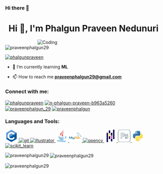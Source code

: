 ### Hi there 👋

<!--
**praveenphalgun29/praveenphalgun29** is a ✨ _special_ ✨ repository because its `README.md` (this file) appears on your GitHub profile.

Here are some ideas to get you started:

- 🔭 I’m currently working on ...
- 🌱 I’m currently learning ...
- 👯 I’m looking to collaborate on ...
- 🤔 I’m looking for help with ...
- 💬 Ask me about ...
- 📫 How to reach me: ...
- 😄 Pronouns: ...
- ⚡ Fun fact: ...
-->
<h1 align="center">Hi 👋, I'm Phalgun Praveen Nedunuri</h1>
<img align="right" alt="Coding" width="400" src="https://images.squarespace-cdn.com/content/v1/5d2f0641837d7c00014d5176/1631794689579-3QHVOT9WDR1ISOO1LKMK/beTravod.png">
<p align="left"> <img src="https://komarev.com/ghpvc/?username=praveenphalgun29&label=Profile%20views&color=0e75b6&style=flat" alt="praveenphalgun29" /> </p>

<p align="left"> <a href="https://twitter.com/phalgunpraveen" target="blank"><img src="https://img.shields.io/twitter/follow/phalgunpraveen?logo=twitter&style=for-the-badge" alt="phalgunpraveen" /></a> </p>

- 🌱 I’m currently learning **ML**

- 📫 How to reach me **praveenphalgun29@gmail.com**

<h3 align="left">Connect with me:</h3>
<p align="left">
<a href="https://twitter.com/phalgunpraveen" target="blank"><img align="center" src="https://raw.githubusercontent.com/rahuldkjain/github-profile-readme-generator/master/src/images/icons/Social/twitter.svg" alt="phalgunpraveen" height="30" width="40" /></a>
<a href="https://linkedin.com/in/n-phalgun-praveen-b963a5260" target="blank"><img align="center" src="https://raw.githubusercontent.com/rahuldkjain/github-profile-readme-generator/master/src/images/icons/Social/linked-in-alt.svg" alt="n-phalgun-praveen-b963a5260" height="30" width="40" /></a>
<a href="https://instagram.com/praveenphalgun_29" target="blank"><img align="center" src="https://raw.githubusercontent.com/rahuldkjain/github-profile-readme-generator/master/src/images/icons/Social/instagram.svg" alt="praveenphalgun_29" height="30" width="40" /></a>
<a href="https://www.codechef.com/users/praveenphalgun" target="blank"><img align="center" src="https://cdn.jsdelivr.net/npm/simple-icons@3.1.0/icons/codechef.svg" alt="praveenphalgun" height="30" width="40" /></a>
</p>

<h3 align="left">Languages and Tools:</h3>
<p align="left"> <a href="https://www.cprogramming.com/" target="_blank" rel="noreferrer"> <img src="https://raw.githubusercontent.com/devicons/devicon/master/icons/c/c-original.svg" alt="c" width="40" height="40"/> </a> <a href="https://git-scm.com/" target="_blank" rel="noreferrer"> <img src="https://www.vectorlogo.zone/logos/git-scm/git-scm-icon.svg" alt="git" width="40" height="40"/> </a> <a href="https://www.adobe.com/in/products/illustrator.html" target="_blank" rel="noreferrer"> <img src="https://www.vectorlogo.zone/logos/adobe_illustrator/adobe_illustrator-icon.svg" alt="illustrator" width="40" height="40"/> </a> <a href="https://www.java.com" target="_blank" rel="noreferrer"> <img src="https://raw.githubusercontent.com/devicons/devicon/master/icons/java/java-original.svg" alt="java" width="40" height="40"/> </a> <a href="https://www.mysql.com/" target="_blank" rel="noreferrer"> <img src="https://raw.githubusercontent.com/devicons/devicon/master/icons/mysql/mysql-original-wordmark.svg" alt="mysql" width="40" height="40"/> </a> <a href="https://opencv.org/" target="_blank" rel="noreferrer"> <img src="https://www.vectorlogo.zone/logos/opencv/opencv-icon.svg" alt="opencv" width="40" height="40"/> </a> <a href="https://pandas.pydata.org/" target="_blank" rel="noreferrer"> <img src="https://raw.githubusercontent.com/devicons/devicon/2ae2a900d2f041da66e950e4d48052658d850630/icons/pandas/pandas-original.svg" alt="pandas" width="40" height="40"/> </a> <a href="https://www.photoshop.com/en" target="_blank" rel="noreferrer"> <img src="https://raw.githubusercontent.com/devicons/devicon/master/icons/photoshop/photoshop-line.svg" alt="photoshop" width="40" height="40"/> </a> <a href="https://www.python.org" target="_blank" rel="noreferrer"> <img src="https://raw.githubusercontent.com/devicons/devicon/master/icons/python/python-original.svg" alt="python" width="40" height="40"/> </a> <a href="https://scikit-learn.org/" target="_blank" rel="noreferrer"> <img src="https://upload.wikimedia.org/wikipedia/commons/0/05/Scikit_learn_logo_small.svg" alt="scikit_learn" width="40" height="40"/> </a> </p>

<p><img align="left" src="https://github-readme-stats.vercel.app/api/top-langs?username=praveenphalgun29&show_icons=true&locale=en&layout=compact" alt="praveenphalgun29" /></p>

<p>&nbsp;<img align="center" src="https://github-readme-stats.vercel.app/api?username=praveenphalgun29&show_icons=true&locale=en" alt="praveenphalgun29" /></p>

<p><img align="center" src="https://github-readme-streak-stats.herokuapp.com/?user=praveenphalgun29&" alt="praveenphalgun29" /></p>


